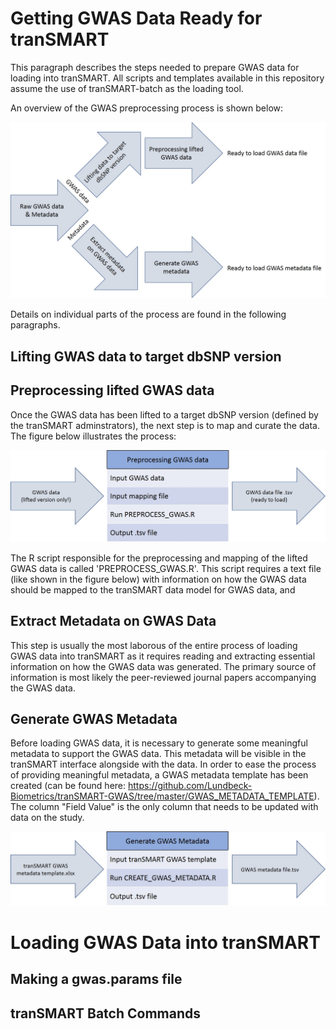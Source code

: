 # Getting GWAS Data Ready for tranSMART
This paragraph describes the steps needed to prepare GWAS data for loading into tranSMART. All scripts and templates available in this repository assume the use of tranSMART-batch as the loading tool.

An overview of the GWAS preprocessing process is shown below:

![alt text](https://github.com/Lundbeck-Biometrics/tranSMART-GWAS/blob/master/GWAS_preprocessing_overview.jpg)

Details on individual parts of the process are found in the following paragraphs.

## Lifting GWAS data to target dbSNP version

## Preprocessing lifted GWAS data
Once the GWAS data has been lifted to a target dbSNP version (defined by the tranSMART adminstrators), the next step is to map and curate the data. The figure below illustrates the process: 

![alt text](https://github.com/Lundbeck-Biometrics/tranSMART-GWAS/blob/master/GWAS_preprocessing_data.jpg)

The R script responsible for the preprocessing and mapping of the lifted GWAS data is called 'PREPROCESS_GWAS.R'. This script requires a text file (like shown in the figure below) with information on how the GWAS data should be mapped to the tranSMART data model for GWAS data, and 

## Extract Metadata on GWAS Data
This step is usually the most laborous of the entire process of loading GWAS data into tranSMART as it requires reading and extracting essential information on how the GWAS data was generated. The primary source of information is most likely the peer-reviewed journal papers accompanying the GWAS data.

## Generate GWAS Metadata
Before loading GWAS data, it is necessary to generate some meaningful metadata to support the GWAS data. This metadata will be visible in the tranSMART interface alongside with the data. In order to ease the process of providing meaningful metadata, a GWAS metadata template has been created (can be found here: https://github.com/Lundbeck-Biometrics/tranSMART-GWAS/tree/master/GWAS_METADATA_TEMPLATE). The column "Field Value" is the only column that needs to be updated with data on the study. 

![alt text](https://github.com/Lundbeck-Biometrics/tranSMART-GWAS/blob/master/GWAS_metadata_generation.jpg)




# Loading GWAS Data into tranSMART

## Making a gwas.params file

## tranSMART Batch Commands
